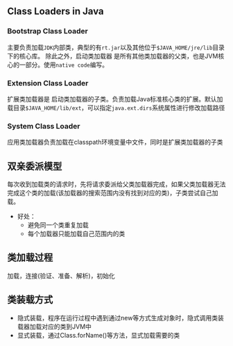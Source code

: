 ## Class Loaders in Java
### Bootstrap Class Loader
主要负责加载`JDK`内部类，典型的有`rt.jar`以及其他位于`$JAVA_HOME/jre/lib`目录下的核心库。
除此之外，启动类加载器 是所有其他类加载器的父类，也是JVM核心的一部分。使用`native code`编写。
### Extension Class Loader
扩展类加载器是 启动类加载器的子类。负责加载Java标准核心类的扩展。默认加载目录`$JAVA_HOME/lib/ext`，可以指定`java.ext.dirs`系统属性进行修改加载路径
### System Class Loader
应用类加载器负责加载在classpath环境变量中文件，同时是扩展类加载器的子类

## 双亲委派模型
每次收到加载类的请求时，先将请求委派给父类加载器完成，如果父类加载器无法完成这个类的加载(该加载器的搜索范围内没有找到对应的类)，子类尝试自己加载。

* 好处：
    * 避免同一个类重复加载
    * 每个加载器只能加载自己范围内的类

## 类加载过程
加载，连接(验证、准备、解析)，初始化

## 类装载方式
* 隐式装载，程序在运行过程中遇到通过new等方式生成对象时，隐式调用类装载器加载对应的类到JVM中
* 显式装载，通过Class.forName()等方法，显式加载需要的类
